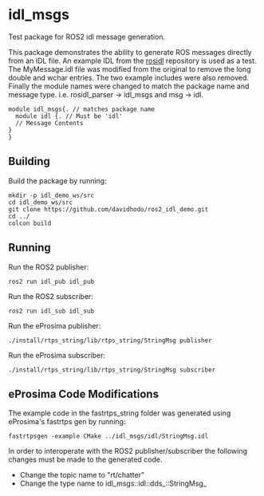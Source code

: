 # idl_msgs
Test package for ROS2 idl message generation.

This package demonstrates the ability to generate ROS messages directly from an IDL file.  An example IDL from the [rosidl](https://github.com/ros2/rosidl/tree/dashing/rosidl_parser) repository is used as a test.  The MyMessage.idl file was modified from the original to remove the long double and wchar entries.  The two example includes were also removed.  Finally the module names were changed to match the package name and message type.  i.e. rosidl\_parser -> idl\_msgs and msg -> idl.

    module idl_msgs{. // matches package name
      module idl {. // Must be 'idl'
      // Message Contents
    }
    }


## Building

Build the package by running:

    mkdir -p idl_demo_ws/src
    cd idl_demo_ws/src
    git clone https://github.com/davidhodo/ros2_idl_demo.git
    cd ../
    colcon build

## Running

Run the ROS2 publisher:

    ros2 run idl_pub idl_pub

Run the ROS2 subscriber:

    ros2 run idl_sub idl_sub

Run the eProsima publisher:

    ./install/rtps_string/lib/rtps_string/StringMsg publisher

Run the eProsima subscriber:

    ./install/rtps_string/lib/rtps_string/StringMsg subscriber

## eProsima Code Modifications

The example code in the fastrtps_string folder was generated using eProsima's fastrtps gen by running:

    fastrtpsgen -example CMake ../idl_msgs/idl/StringMsg.idl

In order to interoperate with the ROS2 publisher/subscriber the following changes must be made to the generated code.

* Change the topic name to "rt/chatter"
* Change the type name to idl_msgs::idl::dds_::StringMsg_